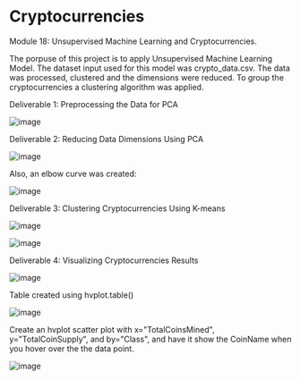 # Cryptocurrencies

Module 18: Unsupervised Machine Learning and Cryptocurrencies.

The porpuse of this project is to apply Unsupervised Machine Learning Model. The dataset input used for this model was crypto_data.csv. The data was processed, clustered and the dimensions were reduced. To group the cryptocurrencies a clustering algorithm was applied.

Deliverable 1: Preprocessing the Data for PCA

![image](https://user-images.githubusercontent.com/95327338/165473928-ba168bb2-96e6-4007-9cf9-bca3e2d31eeb.png)


Deliverable 2: Reducing Data Dimensions Using PCA

![image](https://user-images.githubusercontent.com/95327338/165474085-33662733-f5bb-49a2-b919-a559f78e1669.png)

Also, an elbow curve was created:

![image](https://user-images.githubusercontent.com/95327338/165474321-e144a8c2-57cc-4f7e-88d3-ba676bdbf792.png)


Deliverable 3: Clustering Cryptocurrencies Using K-means

![image](https://user-images.githubusercontent.com/95327338/165474663-0621f60e-0b06-4ecd-bbfa-edec65aea2ef.png)

![image](https://user-images.githubusercontent.com/95327338/165474535-bb947913-4901-4596-811d-a3d463b9e312.png)


Deliverable 4: Visualizing Cryptocurrencies Results

![image](https://user-images.githubusercontent.com/95327338/165474797-716a0a8c-08fe-45d0-a1ca-56e37fc1d807.png)

Table created using hvplot.table()

![image](https://user-images.githubusercontent.com/95327338/165475870-36d44645-0f52-4cf5-9ef6-b4e281bc6316.png)

Create an hvplot scatter plot with x="TotalCoinsMined", y="TotalCoinSupply", and by="Class", and have it show the CoinName when you hover over the the data point.

![image](https://user-images.githubusercontent.com/95327338/165474962-b8cfcb44-2bbe-4cb5-af17-3c1532c3bee2.png)
